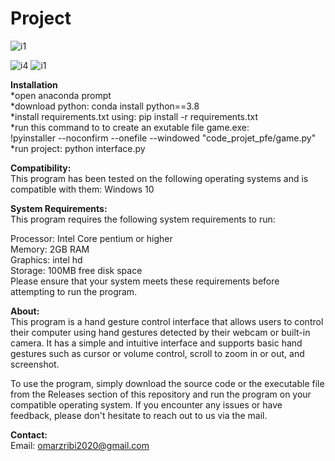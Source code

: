 # Project

![i1](https://github.com/omarzribi369/Computer-Hand-Gesture-Control/assets/123067230/54aa276c-2c67-4ab7-ab8c-8140482f3e75)

![i4](https://github.com/omarzribi369/Computer-Hand-Gesture-Control/assets/123067230/4b76fa8c-5bde-466e-9960-c38c462dbd7c)
![i1](https://github.com/omarzribi369/Computer-Hand-Gesture-Control/assets/123067230/a275aa54-4350-4a86-9232-6dbe7c9edfe7)


__Installation__\
*open anaconda prompt \
*download python: conda install python==3.8 \
*install requirements.txt using: pip install -r requirements.txt \
*run this command to to create an exutable file game.exe: \
!pyinstaller --noconfirm --onefile --windowed  "code_projet_pfe/game.py" \
*run project: python interface.py 


__Compatibility:__\
This program has been tested on the following operating systems and is compatible with them:
Windows 10

__System Requirements:__\
This program requires the following system requirements to run:

Processor: Intel Core pentium or higher\
Memory: 2GB RAM\
Graphics: intel hd\
Storage: 100MB free disk space\
Please ensure that your system meets these requirements before attempting to run the program.

__About:__\
This program is a hand gesture control interface that allows users to control their computer using hand gestures detected by their webcam or built-in camera. It has a simple and intuitive interface and supports basic hand gestures such as cursor or volume control, scroll to zoom in or out, and screenshot.

To use the program, simply download the source code or the executable file from the Releases section of this repository and run the program on your compatible operating system. If you encounter any issues or have feedback, please don't hesitate to reach out to us via the mail.



__Contact:__\
Email: omarzribi2020@gmail.com
